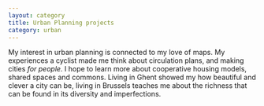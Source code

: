 ```yaml
---
layout: category
title: Urban Planning projects
category: urban
---
```

My interest in urban planning is connected to my love of maps. My experiences a cyclist made me think about circulation plans, and making cities *for people*. I hope to learn more about cooperative housing models, shared spaces and commons. Living in Ghent showed my how beautiful and clever a city can be, living in Brussels teaches me about the richness that can be found in its diversity and imperfections.